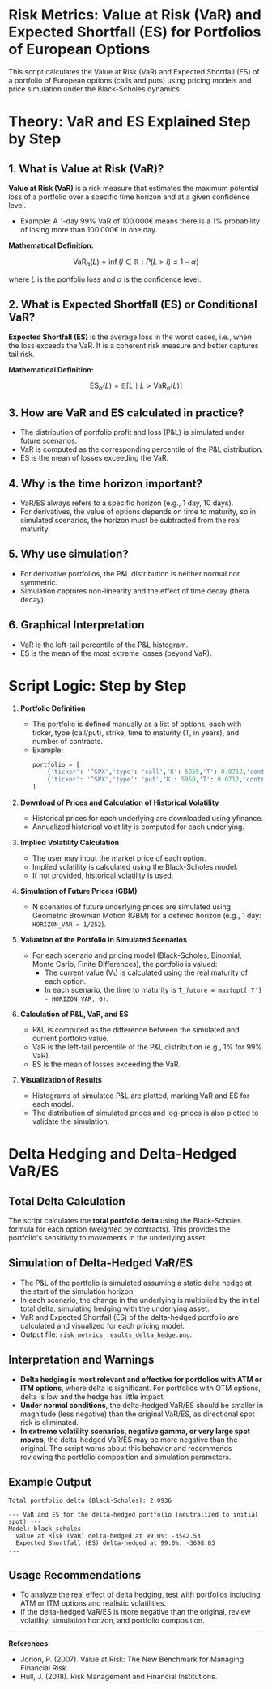 # Risk Metrics: Value at Risk (VaR) and Expected Shortfall (ES) for Portfolios of European Options

This script calculates the Value at Risk (VaR) and Expected Shortfall (ES) of a portfolio of European options (calls and puts) using pricing models and price simulation under the Black-Scholes dynamics.

# Theory: VaR and ES Explained Step by Step

## 1. What is Value at Risk (VaR)?
**Value at Risk (VaR)** is a risk measure that estimates the maximum potential loss of a portfolio over a specific time horizon and at a given confidence level.

- Example: A 1-day 99% VaR of 100.000€ means there is a 1% probability of losing more than 100.000€ in one day.

**Mathematical Definition:**

$$
\mathrm{VaR}_{\alpha}(L) = \inf \{ l \in \mathbb{R} : P(L > l) \leq 1-\alpha \}
$$

where $L$ is the portfolio loss and $\alpha$ is the confidence level.

## 2. What is Expected Shortfall (ES) or Conditional VaR?
**Expected Shortfall (ES)** is the average loss in the worst cases, i.e., when the loss exceeds the VaR. It is a coherent risk measure and better captures tail risk.

**Mathematical Definition:**

$$
\mathrm{ES}_{\alpha}(L) = \mathbb{E}\left[L\mid L > \mathrm{VaR}_{\alpha}(L)\right]
$$

## 3. How are VaR and ES calculated in practice?
- The distribution of portfolio profit and loss (P&L) is simulated under future scenarios.
- VaR is computed as the corresponding percentile of the P&L distribution.
- ES is the mean of losses exceeding the VaR.

## 4. Why is the time horizon important?
- VaR/ES always refers to a specific horizon (e.g., 1 day, 10 days).
- For derivatives, the value of options depends on time to maturity, so in simulated scenarios, the horizon must be subtracted from the real maturity.

## 5. Why use simulation?
- For derivative portfolios, the P&L distribution is neither normal nor symmetric.
- Simulation captures non-linearity and the effect of time decay (theta decay).

## 6. Graphical Interpretation
- VaR is the left-tail percentile of the P&L histogram.
- ES is the mean of the most extreme losses (beyond VaR).

# Script Logic: Step by Step

1. **Portfolio Definition**
   - The portfolio is defined manually as a list of options, each with ticker, type (call/put), strike, time to maturity (T, in years), and number of contracts.
   - Example:
     ```python
     portfolio = [
         {'ticker': '^SPX','type': 'call','K': 5955,'T': 0.0712,'contracts': 15},
         {'ticker': '^SPX','type': 'put','K': 5960,'T': 0.0712,'contracts': 10},
     ]
     ```

2. **Download of Prices and Calculation of Historical Volatility**
   - Historical prices for each underlying are downloaded using yfinance.
   - Annualized historical volatility is computed for each underlying.

3. **Implied Volatility Calculation**
   - The user may input the market price of each option.
   - Implied volatility is calculated using the Black-Scholes model.
   - If not provided, historical volatility is used.

4. **Simulation of Future Prices (GBM)**
   - N scenarios of future underlying prices are simulated using Geometric Brownian Motion (GBM) for a defined horizon (e.g., 1 day: `HORIZON_VAR = 1/252`).

5. **Valuation of the Portfolio in Simulated Scenarios**
   - For each scenario and pricing model (Black-Scholes, Binomial, Monte Carlo, Finite Differences), the portfolio is valued:
     - The current value (V₀) is calculated using the real maturity of each option.
     - In each scenario, the time to maturity is `T_future = max(opt['T'] - HORIZON_VAR, 0)`.

6. **Calculation of P&L, VaR, and ES**
   - P&L is computed as the difference between the simulated and current portfolio value.
   - VaR is the left-tail percentile of the P&L distribution (e.g., 1% for 99% VaR).
   - ES is the mean of losses exceeding the VaR.

7. **Visualization of Results**
   - Histograms of simulated P&L are plotted, marking VaR and ES for each model.
   - The distribution of simulated prices and log-prices is also plotted to validate the simulation.

# Delta Hedging and Delta-Hedged VaR/ES

## Total Delta Calculation
The script calculates the **total portfolio delta** using the Black-Scholes formula for each option (weighted by contracts). This provides the portfolio's sensitivity to movements in the underlying asset.

## Simulation of Delta-Hedged VaR/ES
- The P&L of the portfolio is simulated assuming a static delta hedge at the start of the simulation horizon.
- In each scenario, the change in the underlying is multiplied by the initial total delta, simulating hedging with the underlying asset.
- VaR and Expected Shortfall (ES) of the delta-hedged portfolio are calculated and visualized for each pricing model.
- Output file: `risk_metrics_results_delta_hedge.png`.

## Interpretation and Warnings
- **Delta hedging is most relevant and effective for portfolios with ATM or ITM options**, where delta is significant. For portfolios with OTM options, delta is low and the hedge has little impact.
- **Under normal conditions**, the delta-hedged VaR/ES should be smaller in magnitude (less negative) than the original VaR/ES, as directional spot risk is eliminated.
- **In extreme volatility scenarios, negative gamma, or very large spot moves**, the delta-hedged VaR/ES may be more negative than the original. The script warns about this behavior and recommends reviewing the portfolio composition and simulation parameters.

## Example Output
```
Total portfolio delta (Black-Scholes): 2.0936

--- VaR and ES for the delta-hedged portfolio (neutralized to initial spot) ---
Model: black_scholes
  Value at Risk (VaR) delta-hedged at 99.0%: -3542.53
  Expected Shortfall (ES) delta-hedged at 99.0%: -3698.83
...
```

## Usage Recommendations
- To analyze the real effect of delta hedging, test with portfolios including ATM or ITM options and realistic volatilities.
- If the delta-hedged VaR/ES is more negative than the original, review volatility, simulation horizon, and portfolio composition.

---

**References:**
- Jorion, P. (2007). Value at Risk: The New Benchmark for Managing Financial Risk.
- Hull, J. (2018). Risk Management and Financial Institutions.

